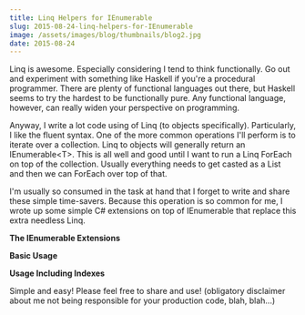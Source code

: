 ```yaml
---
title: Linq Helpers for IEnumerable
slug: 2015-08-24-linq-helpers-for-IEnumerable
image: /assets/images/blog/thumbnails/blog2.jpg
date: 2015-08-24
---
```


Linq is awesome. Especially considering I tend to think functionally. Go out and experiment with something like Haskell if <!--more-->you're a procedural programmer. There are plenty of functional languages out there, but Haskell seems to try the hardest to be functionally pure. Any functional language, however, can really widen your perspective on programming.  

Anyway, I write a lot code using of Linq (to objects specifically). Particularly, I like the fluent syntax. One of the more common operations I'll perform is to iterate over a collection. Linq to objects will generally return an IEnumerable&lt;T&gt;. This is all well and good until I want to run a Linq ForEach on top of the collection. Usually everything needs to get casted as a List and then we can ForEach over top of that.     
	 
I'm usually so consumed in the task at hand that I forget to write and share these simple time-savers. Because this operation is so common for me, I wrote up some simple C# extensions on top of IEnumerable that replace this extra needless Linq.  

**The IEnumerable Extensions**  
<script src="https://gist.github.com/stesta/a7006d96fe2415e15279.js"></script>  
 
**Basic Usage**  
<script src="https://gist.github.com/stesta/6ec32c49e3161b77b18c.js"></script>  
 
**Usage Including Indexes**  
<script src="https://gist.github.com/stesta/05e42eebe5719241a8c7.js"></script>  

Simple and easy! Please feel free to share and use! (obligatory disclaimer about me not being responsible for your production code, blah, blah...)  